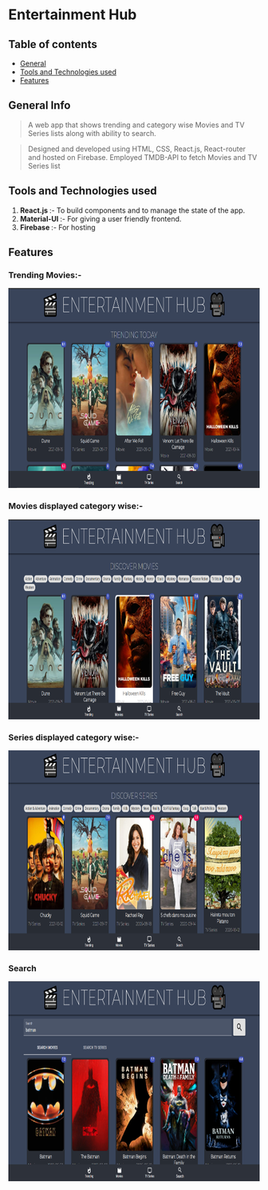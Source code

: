 # Entertainment Hub

## Table of contents

- [General ](#general-info)
- [Tools and Technologies used](#tools-and-technologies-used)
- [Features](#features)

## General Info

> A web app that shows trending and category wise Movies and TV Series lists along with ability to search.

> Designed and developed using HTML, CSS, React.js, React-router and hosted on Firebase. Employed TMDB-API to fetch Movies and TV Series list

## Tools and Technologies used

1. <b>React.js </b> :- To build components and to manage the state of the app. 
2. <b> Material-UI </b> :- For giving a user friendly frontend.
3. <b> Firebase </b> :- For hosting

## Features

### Trending Movies:-
<img src="screenshots/home.png" alt="Smiley face" width = "700"  height = "400">

### Movies displayed category wise:-
 
<img src="screenshots/movies.png" alt="Smiley face" width = "700"  height = "400">

### Series displayed category wise:-
 
<img src="screenshots/series.png" alt="Smiley face" width = "700"  height = "400">

### Search
 
<img src="screenshots/search.png" alt="Smiley face" width = "700"  height = "400">
